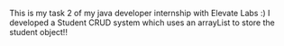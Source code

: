 This is my task 2 of my java developer internship with Elevate Labs :)
I developed a Student CRUD system which uses an arrayList to store the student object!!

